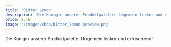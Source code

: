 ```yaml
---
title: 'Bitter Lemon'
description: 'Die Königin unserer Produktpalette. Ungemein lecker und erfrischend!'
price: 2,49
image: '/images/shop/bitter_lemon-preview.png'
---
```


Die Königin unserer Produktpalette. Ungemein lecker und erfrischend!
